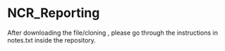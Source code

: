 # NCR_Reporting

After downloading the file/cloning ,
please go through the instructions in notes.txt inside the repository.

